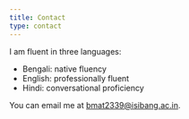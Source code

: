 ```yaml
---
title: Contact
type: contact
---
```


I am fluent in three languages:
- Bengali: native fluency
- English: professionally fluent
- Hindi: conversational proficiency

You can email me at [bmat2339@isibang.ac.in](mailto:bmat2339@isibang.ac.in).